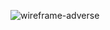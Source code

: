 ![wireframe-adverse](https://cloud.githubusercontent.com/assets/12971916/8313918/fc1e2322-19b3-11e5-8be3-a61db599c410.jpg)
